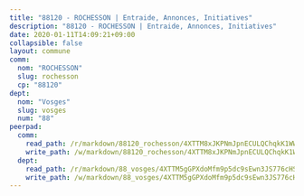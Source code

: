```yaml
---
title: "88120 - ROCHESSON | Entraide, Annonces, Initiatives"
description: "88120 - ROCHESSON | Entraide, Annonces, Initiatives"
date: 2020-01-11T14:09:21+09:00
collapsible: false
layout: commune
comm:
  nom: "ROCHESSON"
  slug: rochesson
  cp: "88120"
dept:
  nom: "Vosges"
  slug: vosges
  num: "88"
peerpad:
  comm:
    read_path: /r/markdown/88120_rochesson/4XTTM8xJKPNmJpnECULQChqkK1WWnj1ww7PFEpw11DWJV1TkM
    write_path: /w/markdown/88120_rochesson/4XTTM8xJKPNmJpnECULQChqkK1WWnj1ww7PFEpw11DWJV1TkM-K3TgTiTVXEpgPuM9Dixpz16fu255uq3p71z4a9fjs59U8mFw3DCU8gWdRJTQCuewd3Pd4U2pdteDTTyoRhAhmjucVhceJ8cTg2UZGGMynTsrHbPkx2QgjgGSRKsvFpjyxcomTzQH
  dept:
    read_path: /r/markdown/88_vosges/4XTTM5gGPXdoMfm9p5dc9sEwn3JS776cHSw64JYpD4AKnKgyh
    write_path: /w/markdown/88_vosges/4XTTM5gGPXdoMfm9p5dc9sEwn3JS776cHSw64JYpD4AKnKgyh-K3TgUjEFywcTUHQwfrd2vcZqhoXLakdoQGFv4iriv1FKkvQkBsudnBxafkQDfPcxTDRHN5T6bYyganuvcakuKenYoB5mPLKqUBjNMwpn75GQVixUmzXGkneDufRSqDthC8iyXi1Z
---
```


